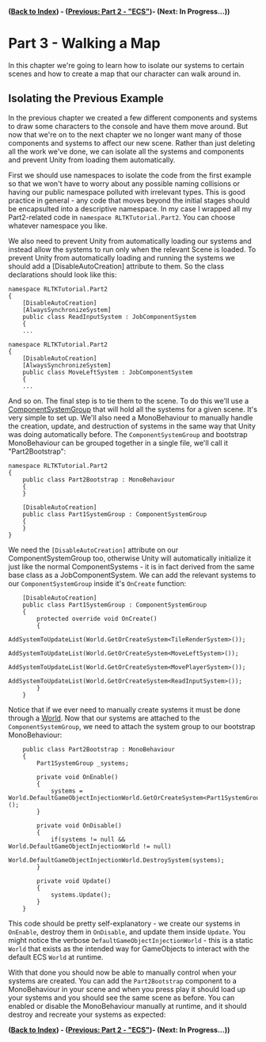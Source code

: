 ﻿**([Back to Index](../../README.md)) - ([Previous: Part 2 - "ECS"](../Part2/Part2-ECS.md))- (Next: In Progress...))**

# Part 3 - Walking a Map

In this chapter we're going to learn how to isolate our systems to certain scenes and how to create a map that our character can walk around in.

## Isolating the Previous Example

In the previous chapter we created a few different components and systems to draw some characters to the console and have them move around. But now that we're on to the next chapter we no longer want many of those components and systems to affect our new scene. Rather than just deleting all the work we've done, we can isolate all the systems and components and prevent Unity from loading them automatically.

First we should use namespaces to isolate the code from the first example so that we won't have to worry about any possible naming collisions or having our public namespace polluted with irrelevant types. This is good practice in general - any code that moves beyond the initial stages should be encapsulted into a descriptive namespace. In my case I wrapped all my Part2-related code in `namespace RLTKTutorial.Part2`. You can choose whatever namespace you like.

We also need to prevent Unity from automatically loading our systems and instead allow the systems to run only when the relevant Scene is loaded. To prevent Unity from automatically loading and running the systems we should add a [DisableAutoCreation] attribute to them. So  the class declarations should look like this:

```
namespace RLTKTutorial.Part2
{
    [DisableAutoCreation]
    [AlwaysSynchronizeSystem]
    public class ReadInputSystem : JobComponentSystem
    {
    ...
```
```
namespace RLTKTutorial.Part2
{
    [DisableAutoCreation]
    [AlwaysSynchronizeSystem]
    public class MoveLeftSystem : JobComponentSystem
    {
    ...
```

And so on. The final step is to tie them to the scene. To do this we'll use a [ComponentSystemGroup](https://docs.unity3d.com/Packages/com.unity.entities@0.4/manual/system_update_order.html?#component-system-groups) that will hold all the systems for a given scene. It's very simple to set up. We'll also need a MonoBehaviour to manually handle the creation, update, and destruction of systems in the same way that Unity was doing automatically before. The `ComponentSystemGroup` and bootstrap MonoBehaviour can be grouped together in a single file, we'll call it "Part2Bootstrap":

```
namespace RLTKTutorial.Part2
{
    public class Part2Bootstrap : MonoBehaviour
    {
    }

    [DisableAutoCreation]
    public class Part1SystemGroup : ComponentSystemGroup
    {
    }
}
```

We need the `[DisableAutoCreation]` attribute on our ComponentSystemGroup too, otherwise Unity will automatically initialize it just like the normal ComponentSystems - it is in fact derived from the same base class as a JobComponentSystem. We can add the relevant systems to our `ComponentSystemGroup` inside it's `OnCreate` function:

```
    [DisableAutoCreation]
    public class Part1SystemGroup : ComponentSystemGroup
    {
        protected override void OnCreate()
        {
            AddSystemToUpdateList(World.GetOrCreateSystem<TileRenderSystem>());
            AddSystemToUpdateList(World.GetOrCreateSystem<MoveLeftSystem>());
            AddSystemToUpdateList(World.GetOrCreateSystem<MovePlayerSystem>());
            AddSystemToUpdateList(World.GetOrCreateSystem<ReadInputSystem>());
        }
    }
```

Notice that if we ever need to manually create systems it must be done through a [World](https://docs.unity3d.com/Packages/com.unity.entities@0.4/manual/world.html?q=World). Now that our systems are attached to the `ComponentSystemGroup`, we need to attach the system group to our bootstrap MonoBehaviour:

```
    public class Part2Bootstrap : MonoBehaviour
    {
        Part1SystemGroup _systems;

        private void OnEnable()
        {
            systems = World.DefaultGameObjectInjectionWorld.GetOrCreateSystem<Part1SystemGroup>();
        }

        private void OnDisable()
        {
            if(systems != null && World.DefaultGameObjectInjectionWorld != null)
                World.DefaultGameObjectInjectionWorld.DestroySystem(systems);
        }

        private void Update()
        {
            systems.Update();
        }
    }
```

This code should be pretty self-explanatory - we create our systems in `OnEnable`, destroy them in `OnDisable`, and update them inside `Update`. You might notice the verbose `DefaultGameObjectInjectionWorld` - this is a static `World` that exists as the intended way for GameObjects to interact with the default ECS `World` at runtime.

With that done you should now be able to manually control when your systems are created. You can add the `Part2Bootstrap` component to a MonoBehaviour in your scene and when you press play it should load up your systems and you should see the same scene as before. You can enabled or disable the MonoBehaviour manually at runtime, and it should destroy and recreate your systems as expected:



**([Back to Index](../../README.md)) - ([Previous: Part 2 - "ECS"](../Part2/Part2-ECS.md))- (Next: In Progress...))**
